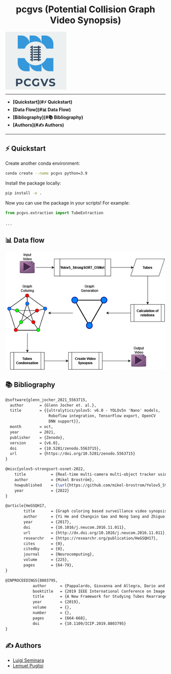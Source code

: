 <h1 align="center">pcgvs (Potential Collision Graph Video Synopsis)</h1>



<img align="center" src="media/marchio.png" style="zoom: 50%;" >





------

- **[Quickstart](#⚡ Quickstart)**
- **[Data Flow](#📊 Data Flow)**
- **[Bibliography](#📚 Bibliography)**
- **[Authors](#✍️ Authors)**

------





## ⚡ Quickstart

Create another conda environment: 

```bash
conda create --name pcgvs python=3.9
```

Install the package locally:

```bash
pip install -e .
```

Now you can use the package in your scripts! For example:

```python
from pcgvs.extraction import TubeExtraction

...
```





## 📊 Data flow 

<p align="center">
  <img src="./media/Data-flow.png" alt="data-flow" width=500/>
</p>





## 📚 Bibliography

```latex
@software{glenn_jocher_2021_5563715,
  author       = {Glenn Jocher et. al.},
  title        = {{ultralytics/yolov5: v6.0 - YOLOv5n 'Nano' models, 
                   Roboflow integration, TensorFlow export, OpenCV
                   DNN support}},
  month        = oct,
  year         = 2021,
  publisher    = {Zenodo},
  version      = {v6.0},
  doi          = {10.5281/zenodo.5563715},
  url          = {https://doi.org/10.5281/zenodo.5563715}
}
```

```latex
@misc{yolov5-strongsort-osnet-2022,
    title			= {Real-time multi-camera multi-object tracker using YOLOv5 and StrongSORT with OSNet},
    author			= {Mikel Broström},
    howpublished 	= {\url{https://github.com/mikel-brostrom/Yolov5_StrongSORT_OSNet}},
    year			= {2022}
}
```

```latex
@article{HeGSQH17,  
		title 		= {Graph coloring based surveillance video synopsis},  
		author 		= {Yi He and Changxin Gao and Nong Sang and Zhiguo Qu and Jun Han},  
		year 		= {2017},  
		doi 		= {10.1016/j.neucom.2016.11.011},  
		url 		= {http://dx.doi.org/10.1016/j.neucom.2016.11.011},  
		researchr 	= {https://researchr.org/publication/HeGSQH17},  
		cites 		= {0},  
		citedby 	= {0},  
		journal 	= {Neurocomputing},  
		volume 		= {225},  
		pages 		= {64-79}, 
}
```

```latex
@INPROCEEDINGS{8803795,  
			author		= {Pappalardo, Giovanna and Allegra, Dario and Stanco, Filippo and Battiato, Sebastiano},  
			booktitle	= {2019 IEEE International Conference on Image Processing (ICIP)},  
			title		= {A New Framework for Studying Tubes Rearrangement Strategies in Surveillance Video Synopsis},   
			year		= {2019},  
			volume		= {},  
			number		= {},  
			pages		= {664-668},  
			doi			= {10.1109/ICIP.2019.8803795}
}
```





## ✍️ Authors 

* [Luigi Seminara](https://github.com/Gigi-G)
* [Lemuel Puglisi](https://github.com/LemuelPuglisi) 
